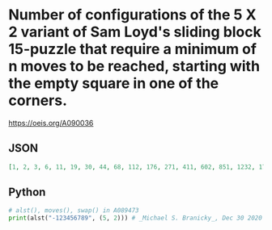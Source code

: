 # Number of configurations of the 5 X 2 variant of Sam Loyd's sliding block 15\-puzzle that require a minimum of n moves to be reached, starting with the empty square in one of the corners\.
https://oeis.org/A090036
## JSON
```JSON
[1, 2, 3, 6, 11, 19, 30, 44, 68, 112, 176, 271, 411, 602, 851, 1232, 1783, 2530, 3567, 4996, 6838, 9279, 12463, 16597, 21848, 28227, 35682, 44464, 54597, 65966, 78433, 91725, 104896, 116966, 126335, 131998, 133107, 128720, 119332, 106335, 91545, 75742, 60119, 45840, 33422, 23223, 15140, 9094, 5073, 2605, 1224, 528, 225, 75, 20, 2]
```
## Python
```Python
# alst(), moves(), swap() in A089473
print(alst("-123456789", (5, 2))) # _Michael S. Branicky_, Dec 30 2020
```

